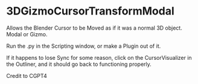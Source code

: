 # 3DGizmoCursorTransformModal
Allows the Blender Cursor to be Moved as if it was a normal 3D object. Modal or Gizmo.


Run the .py in the Scripting window, or make a Plugin out of it.

If it happens to lose Sync for some reason, click on the CursorVisualizer in the Outliner, and it should go back to functioning properly.

Credit to CGPT4
